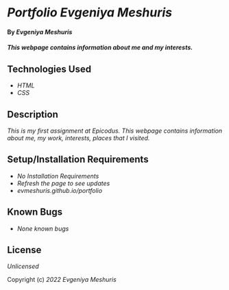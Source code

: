 # _Portfolio Evgeniya Meshuris_

#### By _**Evgeniya Meshuris**_

#### _This webpage contains information about me and my interests._

## Technologies Used

* _HTML_
* _CSS_

## Description

_This is my first assignment at Epicodus. This webpage contains information about me, my work, interests, places that I visited._

## Setup/Installation Requirements

* _No Installation Requirements_
* _Refresh the page to see updates_
* _evmeshuris.github.io/portfolio_


## Known Bugs

* _None known bugs_

## License

_Unlicensed_

Copyright (c) _2022_ _Evgeniya Meshuris_
